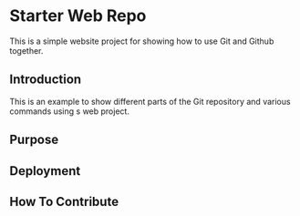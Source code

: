 # Starter Web Repo

This is a simple website project for showing how to use Git and Github together.

## Introduction

This is an example to show different parts of the Git repository and various commands using s web project.

## Purpose

## Deployment

## How To Contribute
